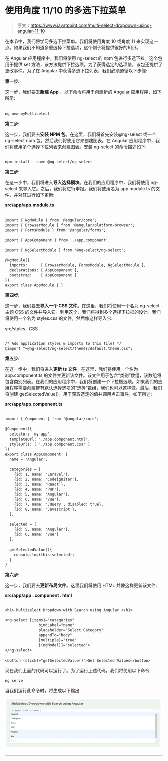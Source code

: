 # 使用角度 11/10 的多选下拉菜单

> 原文：<https://www.javatpoint.com/multi-select-dropdown-using-angular-11-10>

在本节中，我们将学习多选下拉菜单。我们将使用角度 10 或角度 11 来实现这一点。如果我们不知道多重选择下拉选项，这个例子将提供很好的知识。

在 Angular 应用程序中，我们将使用 ng-select 的 npm 包进行多选下拉。这个包用于提供 set 方法，该方法提供下拉选项。为了获得选定的选项值，该包还提供了更改事件。为了在 Angular 中获得多选下拉列表，我们必须遵循以下步骤:

**第一步:**

这一步，我们要去**新建 App** 。以下命令将用于创建新的 Angular 应用程序，如下所示:

```

ng new myMultiselect

```

**第二步:**

这一步，我们要去**安装 NPM 包**。在这里，我们将首先安装@ng-select 或一个 ng-select npm 包，然后我们将使用它来创建图表。在 Angular 应用程序中，我们将使用多个选择下拉列表来创建图表。安装 ng-select 的命令描述如下:

```

npm install --save @ng-select/ng-select

```

**第三步:**

在这一步中，我们将进入**导入选择模块**。在我们的应用程序中，我们将使用 ng-select 来导入它。之后，我们将进行申报。我们将使用名为 app.module.ts 的文件，并对其进行如下更新:

**src/app/app.module.ts**

```

import { NgModule } from '@angular/core';
import { BrowserModule } from '@angular/platform-browser';
import { FormsModule } from '@angular/forms';

import { AppComponent } from './app.component';

import { NgSelectModule } from '@ng-select/ng-select'; 

@NgModule({
  imports:      [ BrowserModule, FormsModule, NgSelectModule ],
  declarations: [ AppComponent ],
  bootstrap:    [ AppComponent ]
})
export class AppModule { }

```

**第四步:**

这一步，我们要去**导入一个 CSS 文件**。在这里，我们将使用一个名为 ng-select 主题 CSS 的文件并导入它。利用这个，我们将得到多个选择下拉框的设计。我们将使用一个名为 styles.css 的文件，然后像这样导入它:

src/styles . CSS

```

/* Add application styles & imports to this file! */
@import "~@ng-select/ng-select/themes/default.theme.css";

```

**第五步:**

在这一步中，我们将进入**更新 ts 文件**。在这里，我们将使用一个名为 app.component.ts 的文件并更新该文件。该文件用于包含“类别”数组，该数组将包含类别列表。在我们的应用程序中，我们将创建一个下拉框选项。如果我们的应用程序需要创建带有默认选择选项的“选择”数组，我们也可以这样做。最后，我们将创建 getSelectedValue()，用于获取选定的值并调用点击事件，如下所述:

**src/app/app.component.ts**

```

import { Component } from '@angular/core';

@Component({
  selector: 'my-app',
  templateUrl: './app.component.html',
  styleUrls: [ './app.component.css' ]
})
export class AppComponent  {
  name = 'Angular';

  categories = [
    {id: 1, name: 'Laravel'},
    {id: 2, name: 'Codeigniter'},
    {id: 3, name: 'React'},
    {id: 4, name: 'PHP'},
    {id: 5, name: 'Angular'},
    {id: 6, name: 'Vue'},
    {id: 7, name: 'JQuery', disabled: true},
    {id: 8, name: 'Javascript'},
  ];

  selected = [
    {id: 5, name: 'Angular'},
    {id: 6, name: 'Vue'}
  ];

  getSelectedValue(){
    console.log(this.selected);
  }
}

```

**第六步:**

这一步，我们要去**更新布局文件**。这里我们将使用 HTML 并像这样更新该文件:

**src/app/app . component . html**

```

<h1> Multiselect Dropdown with Search using Angular </h1>

<ng-select [items]="categories"
               bindLabel="name"
               placeholder="Select Category"
               appendTo="body"
               [multiple]="true"
               [(ngModel)]="selected">
</ng-select>

<button (click)="getSelectedValue()">Get Selected Values</button>

```

现在我们上面的代码可以运行了。为了运行上述代码，我们将使用以下命令:

```
ng serve
```

当我们运行此命令时，将生成以下输出:

![Multi-Select Dropdown using Angular 11/10](img/31f928aeba0f8fe64ee07ba33e64da11.png)

* * *